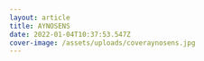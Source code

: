 ```yaml
---
layout: article
title: AYNOSENS
date: 2022-01-04T10:37:53.547Z
cover-image: /assets/uploads/coveraynosens.jpg
---
```

